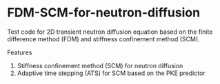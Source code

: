 # FDM-SCM-for-neutron-diffusion
Test code for 2D transient neutron diffusion equation based on the finite difference method (FDM) and stiffness confinement method (SCM). 

Features
1. Stiffness confinement method (SCM) for neutron diffusion
2. Adaptive time stepping (ATS) for SCM based on the PKE predictor

